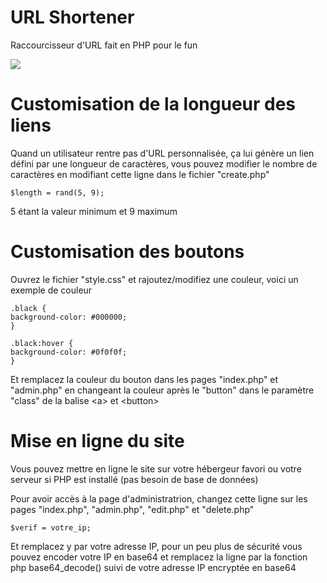 # URL Shortener
Raccourcisseur d'URL fait en PHP pour le fun

<img src="https://i.imgur.com/sW2bopp.png">

# Customisation de la longueur des liens
Quand un utilisateur rentre pas d'URL personnalisée, ça lui génère un lien défini par une longueur de caractères, vous pouvez modifier le nombre de caractères en modifiant cette ligne dans le fichier "create.php"
```
$length = rand(5, 9);
```
5 étant la valeur minimum et 9 maximum

# Customisation des boutons
Ouvrez le fichier "style.css" et rajoutez/modifiez une couleur, voici un exemple de couleur
```
.black {
background-color: #000000;
}

.black:hover {
background-color: #0f0f0f;
}
```
Et remplacez la couleur du bouton dans les pages "index.php" et "admin.php" en changeant la couleur après le "button" dans le paramètre "class" de la balise \<a> et \<button>

# Mise en ligne du site
Vous pouvez mettre en ligne le site sur votre hébergeur favori ou votre serveur si PHP est installé (pas besoin de base de données)

Pour avoir accès à la page d'administratrion, changez cette ligne sur les pages "index.php", "admin.php", "edit.php" et "delete.php"
```
$verif = votre_ip;
```
Et remplacez y par votre adresse IP, pour un peu plus de sécurité vous pouvez encoder votre IP en base64 et remplacez la ligne par la fonction php base64_decode() suivi de votre adresse IP encryptée en base64
